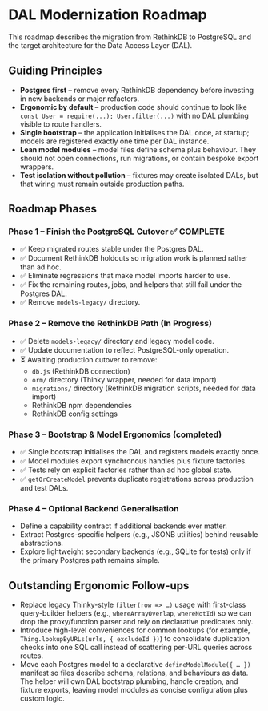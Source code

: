 # DAL Modernization Roadmap

This roadmap describes the migration from RethinkDB to PostgreSQL and the
target architecture for the Data Access Layer (DAL).

## Guiding Principles

- **Postgres first** – remove every RethinkDB dependency before investing in
  new backends or major refactors.
- **Ergonomic by default** – production code should continue to look like
  `const User = require(...); User.filter(...)` with no DAL plumbing visible to
  route handlers.
- **Single bootstrap** – the application initialises the DAL once, at startup;
  models are registered exactly one time per DAL instance.
- **Lean model modules** – model files define schema plus behaviour. They
  should not open connections, run migrations, or contain bespoke export
  wrappers.
- **Test isolation without pollution** – fixtures may create isolated DALs, but
  that wiring must remain outside production paths.

## Roadmap Phases

### Phase 1 – Finish the PostgreSQL Cutover ✅ COMPLETE

- ✅ Keep migrated routes stable under the Postgres DAL.
- ✅ Document RethinkDB holdouts so migration work is planned rather than ad hoc.
- ✅ Eliminate regressions that make model imports harder to use.
- ✅ Fix the remaining routes, jobs, and helpers that still fail under the Postgres DAL.
- ✅ Remove `models-legacy/` directory.

### Phase 2 – Remove the RethinkDB Path (In Progress)

- ✅ Delete `models-legacy/` directory and legacy model code.
- ✅ Update documentation to reflect PostgreSQL-only operation.
- ⏳ Awaiting production cutover to remove:
  - `db.js` (RethinkDB connection)
  - `orm/` directory (Thinky wrapper, needed for data import)
  - `migrations/` directory (RethinkDB migration scripts, needed for data import)
  - RethinkDB npm dependencies
  - RethinkDB config settings

### Phase 3 – Bootstrap & Model Ergonomics (completed)

- ✅ Single bootstrap initialises the DAL and registers models exactly once.
- ✅ Model modules export synchronous handles plus fixture factories.
- ✅ Tests rely on explicit factories rather than ad hoc global state.
- ✅ `getOrCreateModel` prevents duplicate registrations across production and
     test DALs.

### Phase 4 – Optional Backend Generalisation

- Define a capability contract if additional backends ever matter.
- Extract Postgres-specific helpers (e.g., JSONB utilities) behind reusable
  abstractions.
- Explore lightweight secondary backends (e.g., SQLite for tests) only if the
  primary Postgres path remains simple.

## Outstanding Ergonomic Follow-ups

- Replace legacy Thinky-style `filter(row => …)` usage with first-class
  query-builder helpers (e.g., `whereArrayOverlap`, `whereNotId`) so we can
  drop the proxy/function parser and rely on declarative predicates only.
- Introduce high-level conveniences for common lookups (for example,
  `Thing.lookupByURLs(urls, { excludeId })`) to consolidate duplication checks
  into one SQL call instead of scattering per-URL queries across routes.
- Move each Postgres model to a declarative `defineModelModule({ … })`
  manifest so files describe schema, relations, and behaviours as data. The
  helper will own DAL bootstrap plumbing, handle creation, and fixture exports,
  leaving model modules as concise configuration plus custom logic.

